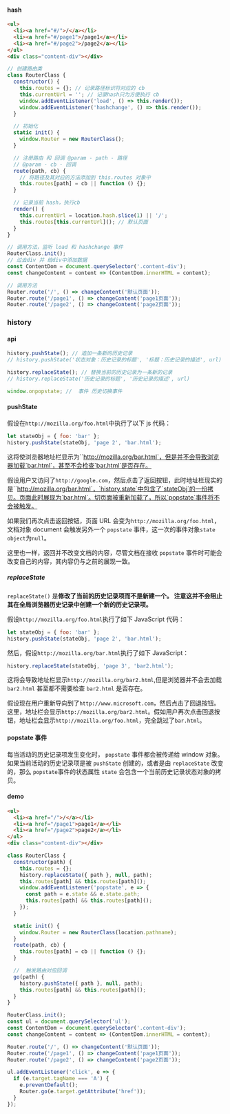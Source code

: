 #### hash

```html
<ul>
  <li><a href="#/">/</a></li>
  <li><a href="#/page1">/page1</a></li>
  <li><a href="#/page2">/page2</a></li>
</ul>
<div class="content-div"></div>
```

```js
// 创建路由类
class RouterClass {
  constructor() {
    this.routes = {}; // 记录路径标识符对应的 cb
    this.currentUrl = ''; // 记录hash只为方便执行 cb
    window.addEventListener('load', () => this.render());
    window.addEventListener('hashchange', () => this.render());
  }

  // 初始化
  static init() {
    window.Router = new RouterClass();
  }

  // 注册路由 和 回调 @param - path - 路径
  // @param - cb - 回调
  route(path, cb) {
    // 将路径及其对应的方法添加到 this.routes 对象中
    this.routes[path] = cb || function () {};
  }

  // 记录当前 hash，执行cb
  render() {
    this.currentUrl = location.hash.slice(1) || '/';
    this.routes[this.currentUrl](); // 默认页面
  }
}

// 调用方法，监听 load 和 hashchange 事件
RouterClass.init();
// 过去div 并 给div中添加数据
const ContentDom = document.querySelector('.content-div');
const changeContent = content => (ContentDom.innerHTML = content);

// 调用方法
Router.route('/', () => changeContent('默认页面'));
Router.route('/page1', () => changeContent('page1页面'));
Router.route('/page2', () => changeContent('page2页面'));
```

### history

#### api

```js
history.pushState(); // 追加一条新的历史记录
// history.pushState('状态对象：历史记录的标题', '标题：历史记录的描述', url)

history.replaceState(); // 替换当前的历史记录为一条新的记录
// history.replaceState('历史记录的标题', '历史记录的描述', url)

window.onpopstate; //  事件 历史切换事件
```

#### pushState

假设在`http://mozilla.org/foo.html`中执行了以下 js 代码：

```js
let stateObj = { foo: 'bar' };
history.pushState(stateObj, 'page 2', 'bar.html');
```

这将使浏览器地址栏显示为``http://mozilla.org/bar.html`，但是并不会导致浏览器加载`bar.html`，甚至不会检查`bar.html`是否存在。

假设用户又访问了`http://google.com`，然后点击了返回按钮，此时地址栏现实的是``http://mozilla.org/bar.html`，`history.state`中包含了`stateObj`的一份拷贝。页面此时展现为`bar.html`。切页面被重新加载了，所以`popstate`事件将不会被触发。

如果我们再次点击返回按钮，页面 URL 会变为`http://mozilla.org/foo.html`，文档对象 document 会触发另外一个 `popstate` 事件，这一次的事件对象`state object`为`null`。

这里也一样，返回并不改变文档的内容，尽管文档在接收 `popstate` 事件时可能会改变自己的内容，其内容仍与之前的展现一致。

##### replaceState

`replaceState()` 是**修改了当前的历史记录项而不是新建一个。 注意这并不会阻止其在全局浏览器历史记录中创建一个新的历史记录项。**

假设`http://mozilla.org/foo.html`执行了如下 JavaScript 代码：

```js
let stateObj = { foo: 'bar' };
history.pushState(stateObj, 'page 2', 'bar.html');
```

然后，假设`http://mozilla.org/bar.html`执行了如下 JavaScript：

```js
history.replaceState(stateObj, 'page 3', 'bar2.html');
```

这将会导致地址栏显示`http://mozilla.org/bar2.html`,但是浏览器并不会去加载`bar2.html` 甚至都不需要检查 `bar2.html` 是否存在。

假设现在用户重新导向到了`http://www.microsoft.com`，然后点击了回退按钮。这里，地址栏会显示`http://mozilla.org/bar2.html`。假如用户再次点击回退按钮，地址栏会显示`http://mozilla.org/foo.html`，完全跳过了`bar.html`。

#### popstate 事件

每当活动的历史记录项发生变化时， `popstate` 事件都会被传递给 window 对象。如果当前活动的历史记录项是被 `pushState` 创建的，或者是由 `replaceState` 改变的，那么 `popstate`事件的状态属性 `state` 会包含一个当前历史记录状态对象的拷贝。

#### demo

```html
<ul>
  <li><a href="/">/</a></li>
  <li><a href="/page1">page1</a></li>
  <li><a href="/page2">page2</a></li>
</ul>
<div class="content-div"></div>
```

```js
class RouterClass {
  constructor(path) {
    this.routes = {};
    history.replaceState({ path }, null, path);
    this.routes[path] && this.routes[path]();
    window.addEventListener('popstate', e => {
      const path = e.state && e.state.path;
      this.routes[path] && this.routes[path]();
    });
  }

  static init() {
    window.Router = new RouterClass(location.pathname);
  }
  route(path, cb) {
    this.routes[path] = cb || function () {};
  }

  //  触发路由对应回调
  go(path) {
    history.pushState({ path }, null, path);
    this.routes[path] && this.routes[path]();
  }
}

RouterClass.init();
const ul = document.querySelector('ul');
const ContentDom = document.querySelector('.content-div');
const changeContent = content => (ContentDom.innerHTML = content);

Router.route('/', () => changeContent('默认页面'));
Router.route('/page1', () => changeContent('page1页面'));
Router.route('/page2', () => changeContent('page2页面'));

ul.addEventListener('click', e => {
  if (e.target.tagName === 'A') {
    e.preventDefault();
    Router.go(e.target.getAttribute('href'));
  }
});
```
